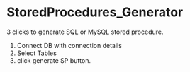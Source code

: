 # StoredProcedures_Generator
3 clicks to generate SQL or MySQL stored procedure.

1) Connect DB with connection details
2) Select Tables 
3) click generate SP button.
